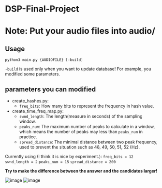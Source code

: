 # DSP-Final-Project

# **Note: Put your audio files into audio/**

## Usage

`python3 main.py {AUDIOFILE} [-build]`

`-build` is used only when you want to update database! For example, you modified some parameters.

## parameters you can modified

* create_hashes.py:
    * `freq_bits`: How many bits to represent the frequency in hash value.
* create_time_freq_map.py:
    * `swnd_length`: The length(measure in seconds) of the sampling window.
    * `peaks_num`: The maximum number of peaks to calculate in a window, which means the number of peaks may less than `peaks_num` in practice.
    * `spread_distance`: The minimal distance between two peak frequency, used to prevent the situation such as 48, 49, 50, 51, 52 (Hz).

Currently using (I think it is nice by experiment.):
    `freq_bits = 12`
    `swnd_length = 2`
    `peaks_num = 15`
    `spread_distance = 200`

**Try to make the difference between the answer and the candidates larger!**

![image](https://user-images.githubusercontent.com/71302574/209581424-e84a2e3f-2a7c-40c7-a231-b4093135447b.png)
![image](https://user-images.githubusercontent.com/71302574/209581442-94ae38d2-c46b-41cc-ae82-c685cc6426b0.png)
